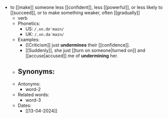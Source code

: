 - to [[make]] someone less [[confident]], less [[powerful]], or less likely to [[succeed]], or to make something weaker, often [[gradually]]
	- verb
	- Phonetics:
		- US: `/ˌʌn.dɚˈmaɪn/`
		- UK: `/ˌʌn.dəˈmaɪn/`
	- Examples:
		- [[Criticism]] just **undermines** their [[confidence]].
		- [[Suddenly]], she just [[turn on someone|turned on]] and [[accuse|accused]] me of **undermining** her.
	- Synonyms:
		-
	- Antonyms:
		- word-2
	- Related words:
		- word-3
	- Dates:
		- [[13-04-2024]]
